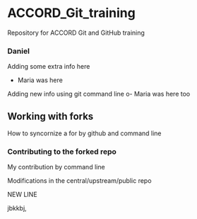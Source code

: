 # ACCORD_Git_training
Repository for ACCORD Git and GitHub training 

### Daniel 
Adding some extra info here
- Maria was here

Adding new info using git command line
o- Maria was here too

## Working with forks

How to syncornize a for by github and command line

### Contributing to the forked repo

My contribution by command line 

Modifications in the central/upstream/public repo 

NEW LINE



jbkkbj,
